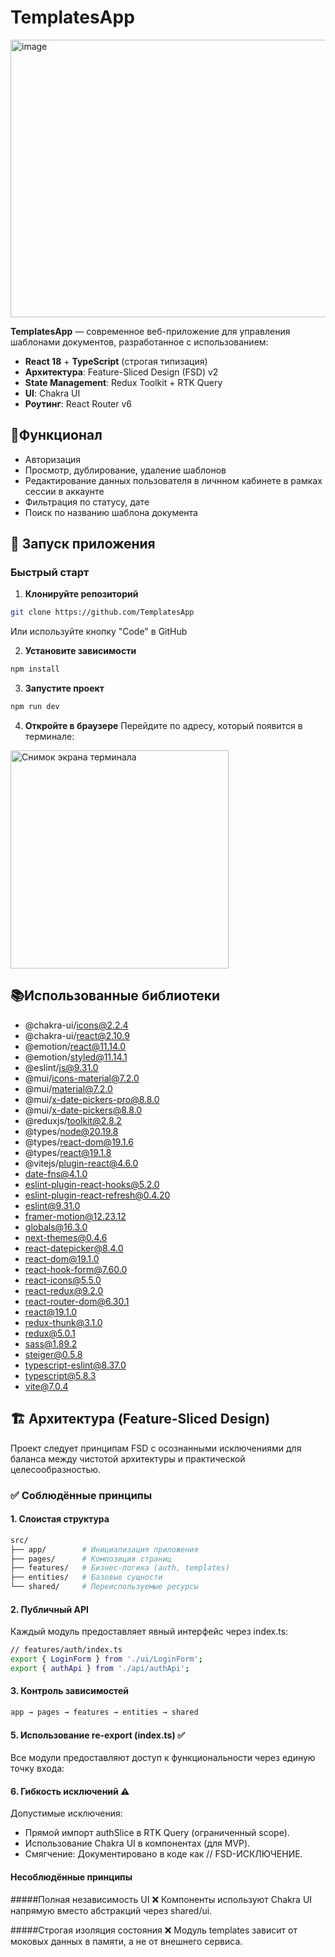 # TemplatesApp

 <img width="960" height="444" alt="image" src="https://github.com/user-attachments/assets/6ab61845-85a3-468c-8910-9e7140c910ff" />
 
**TemplatesApp** — современное веб-приложение для управления шаблонами документов, разработанное с использованием:

- **React 18** + **TypeScript** (строгая типизация)
- **Архитектура**: Feature-Sliced Design (FSD) v2
- **State Management**: Redux Toolkit + RTK Query
- **UI**: Chakra UI 
- **Роутинг**: React Router v6

## 🔨Функционал
- Авторизация
- Просмотр, дублирование, удаление шаблонов
- Редактирование данных пользователя в личнном кабинете в рамках сессии в аккаунте
- Фильтрация по статусу, дате
- Поиск по названию шаблона документа

## 🚀 Запуск приложения

### Быстрый старт
1. **Клонируйте репозиторий**  
```bash
git clone https://github.com/TemplatesApp
```
Или используйте кнопку "Code" в GitHub

2. **Установите зависимости**
```bash
npm install
```
3. **Запустите проект**
```bash
npm run dev
```
4. **Откройте в браузере**
Перейдите по адресу, который появится в терминале:
<img width="349" alt="Снимок экрана терминала" src="https://github.com/user-attachments/assets/51d0367b-703b-4727-aa55-9e0ae52745d8">

## 📚Использованные библиотеки
- @chakra-ui/icons@2.2.4
- @chakra-ui/react@2.10.9
- @emotion/react@11.14.0
- @emotion/styled@11.14.1
- @eslint/js@9.31.0
- @mui/icons-material@7.2.0
- @mui/material@7.2.0
- @mui/x-date-pickers-pro@8.8.0
- @mui/x-date-pickers@8.8.0
- @reduxjs/toolkit@2.8.2
- @types/node@20.19.8
- @types/react-dom@19.1.6
- @types/react@19.1.8
- @vitejs/plugin-react@4.6.0
- date-fns@4.1.0
- eslint-plugin-react-hooks@5.2.0
- eslint-plugin-react-refresh@0.4.20
- eslint@9.31.0
- framer-motion@12.23.12
- globals@16.3.0
- next-themes@0.4.6
- react-datepicker@8.4.0
- react-dom@19.1.0
- react-hook-form@7.60.0
- react-icons@5.5.0
- react-redux@9.2.0
- react-router-dom@6.30.1
- react@19.1.0
- redux-thunk@3.1.0
- redux@5.0.1
- sass@1.89.2
- steiger@0.5.8
- typescript-eslint@8.37.0
- typescript@5.8.3
- vite@7.0.4

## 🏗 Архитектура (Feature-Sliced Design)

Проект следует принципам FSD с осознанными исключениями для баланса между чистотой архитектуры и практической целесообразностью.

### ✅ Соблюдённые принципы

#### 1. Слоистая структура
```bash
src/
├── app/        # Инициализация приложения
├── pages/      # Композиция страниц
├── features/   # Бизнес-логика (auth, templates)
├── entities/   # Базовые сущности
└── shared/     # Переиспользуемые ресурсы
```
#### 2. Публичный API
Каждый модуль предоставляет явный интерфейс через index.ts:
```bash
// features/auth/index.ts
export { LoginForm } from './ui/LoginForm';
export { authApi } from './api/authApi';
```
#### 3. Контроль зависимостей
```bash
app → pages → features → entities → shared
```
#### 5. Использование re-export (index.ts) ✅
Все модули предоставляют доступ к функциональности через единую точку входа:

#### 6. Гибкость исключений ⚠️
Допустимые исключения:
- Прямой импорт authSlice в RTK Query (ограниченный scope).
- Использование Chakra UI в компонентах (для MVP).
- Смягчение: Документировано в коде как // FSD-ИСКЛЮЧЕНИЕ.

#### Несоблюдённые принципы
#####Полная независимость UI ❌
Компоненты используют Chakra UI напрямую вместо абстракций через shared/ui.

#####Строгая изоляция состояния ❌
Модуль templates зависит от моковых данных в памяти, а не от внешнего сервиса.


